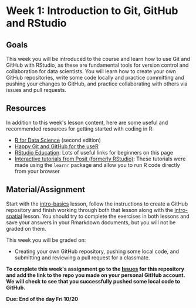 # Week 1: Introduction to Git, GitHub and RStudio


## Goals
This week you will be introduced to the course and learn how to use Git and GitHub with RStudio, as these are fundamental tools for version control and collaboration for data scientists. You will learn how to create your own GitHub repositories, write some code locally and practice committing and pushing your changes to GitHub, and practice collaborating with others via issues and pull requests.

## Resources
In addition to this week's lesson content, here are some useful and recommended resources for getting started with coding in R:
- [R for Data Science](https://r4ds.hadley.nz/) (second edition)
- [Happy Git and GitHub for the useR](https://happygitwithr.com/index.html)
- [RStudio Education](https://education.rstudio.com/learn/beginner/): Lots of useful links for beginners on this page
- [Interactive tutorials from Posit (formerly RStudio)](https://posit.cloud/learn/primers): These tutorials were made using the `learnr` package and allow you to run R code directly from your browser


## Material/Assignment
Start with the [intro-basics](https://github.com/Data-Sci-Intro-2023/Week-1-Intro/blob/main/lessons/intro-basics.md) lesson, follow the instructions to create a GitHub repository and finish working through both that lesson along with the [intro-spatial](https://github.com/Data-Sci-Intro-2023/Week-1-Intro/blob/main/lessons/intro-spatial.md) lesson. You should try to complete the exercises in both lessons and save your answers in your Rmarkdown documents, but you will not be graded on them. 

This week you will be graded on:

- Creating your own GitHub repository, pushing some local code, and submitting and reviewing a pull request for a classmate.

**To complete this week's assignment go to the [Issues](https://github.com/Env-Data-Sci-FA23/Week-1-Intro/issues) for this repository and add the link to the repo you made on your personal GitHub account. We will check to see that you successfully pushed some local code to GitHub.**

**Due: End of the day Fri 10/20**
